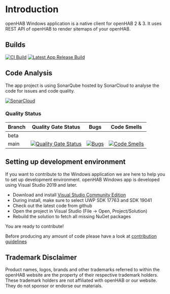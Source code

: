 
# Introduction

openHAB Windows application is a native client for openHAB 2 & 3. It uses REST API of openHAB to render
sitemaps of your openHAB.

## Builds

[![CI Build](https://github.com/openhab/openhab-windows/actions/workflows/ci.yml/badge.svg)](https://github.com/openhab/openhab-windows/actions/workflows/ci.yml)
[![Latest App Release Build](https://github.com/openhab/openhab-windows/actions/workflows/app-release.yml/badge.svg)](https://github.com/openhab/openhab-windows/actions/workflows/app-release.yml)

## Code Analysis

The app project is using SonarQube hosted by SonarCloud to analyse the code for issues and code quality.

[![SonarCloud](https://sonarcloud.io/images/project_badges/sonarcloud-white.svg)](https://sonarcloud.io/dashboard?id=openhab_openhab-windows)

### Quality Status

| Branch | Quality Gate Status | Bugs |Code Smells
|--------|---------------------|------ |------------|
| beta ||||
| main | [![Quality Gate Status](https://sonarcloud.io/api/project_badges/measure?project=openhab_openhab-windows&metric=alert_status)](https://sonarcloud.io/dashboard?id=openhab_openhab-windows)| [![Bugs](https://sonarcloud.io/api/project_badges/measure?project=openhab_openhab-windows&metric=bugs)](https://sonarcloud.io/dashboard?id=openhab_openhab-windows)|[![Code Smells](https://sonarcloud.io/api/project_badges/measure?project=openhab_openhab-windows&metric=code_smells)](https://sonarcloud.io/dashboard?id=openhab_openhab-windows)|

## Setting up development environment

If you want to contribute to the Windows application we are here to help you to set up
development environment. openHAB Windows app is developed using Visual Studio 2019 and later.

- Download and install [Visual Studio Community Edition](https://www.visualstudio.com/downloads/)
- During install, make sure to select UWP SDK 17763 and SDK 19041
- Check out the latest code from github
- Open the project in Visual Studio (File -> Open, Project/Solution)
- Rebuild the solution to fetch all missing NuGet packages

You are ready to contribute!

Before producing any amount of code please have a look at [contribution guidelines](https://github.com/openhab/openhab.windows/blob/master/CONTRIBUTING.md)

## Trademark Disclaimer

Product names, logos, brands and other trademarks referred to within the openHAB website are the
property of their respective trademark holders. These trademark holders are not affiliated with
openHAB or our website. They do not sponsor or endorse our materials.

